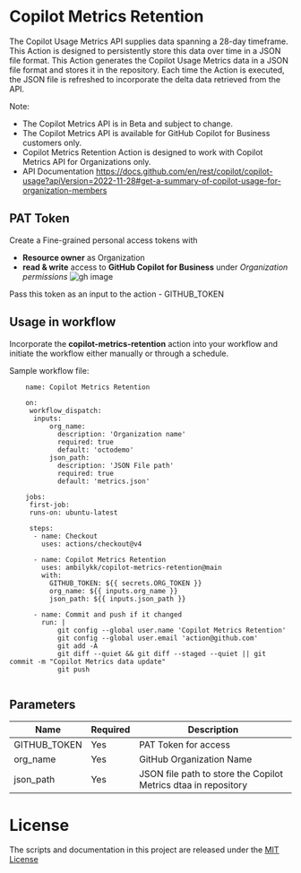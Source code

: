 # Copilot Metrics Retention
The Copilot Usage Metrics API supplies data spanning a 28-day timeframe. This Action is designed to persistently store this data over time in a JSON file format. This Action generates the Copilot Usage Metrics data in a JSON file format and stores it in the repository. Each time the Action is executed, the JSON file is refreshed to incorporate the delta data retrieved from the API.

Note: 
- The Copilot Metrics API is in Beta and subject to change.
- The Copilot Metrics API is available for GitHub Copilot for Business customers only.
- Copilot Metrics Retention Action is designed to work with Copilot Metrics API for Organizations only.
- API Documentation https://docs.github.com/en/rest/copilot/copilot-usage?apiVersion=2022-11-28#get-a-summary-of-copilot-usage-for-organization-members



## PAT Token
Create a Fine-grained personal access tokens with 
       
  - **Resource owner** as Organization
  - **read & write** access to **GitHub Copilot for Business** under _Organization permissions_
        ![gh image](https://github.com/octodemo/copilot-metrics-retention/assets/10282550/a9f8750a-ee61-467a-b7d7-059fc16b9ab7)


Pass this token as an input to the action - GITHUB_TOKEN


## Usage in workflow

Incorporate the **copilot-metrics-retention** action into your workflow and initiate the workflow either manually or through a schedule. 

Sample workflow file:

```
    name: Copilot Metrics Retention

    on:
     workflow_dispatch:
      inputs:
          org_name: 
            description: 'Organization name'
            required: true
            default: 'octodemo'
          json_path:
            description: 'JSON File path'
            required: true
            default: 'metrics.json'
         
    jobs:
     first-job:
     runs-on: ubuntu-latest
    
     steps:
      - name: Checkout
        uses: actions/checkout@v4

      - name: Copilot Metrics Retention 
        uses: ambilykk/copilot-metrics-retention@main
        with:        
          GITHUB_TOKEN: ${{ secrets.ORG_TOKEN }}
          org_name: ${{ inputs.org_name }} 
          json_path: ${{ inputs.json_path }} 
    
      - name: Commit and push if it changed
        run: |
            git config --global user.name 'Copilot Metrics Retention'
            git config --global user.email 'action@github.com'
            git add -A
            git diff --quiet && git diff --staged --quiet || git commit -m "Copilot Metrics data update"
            git push
     
```

## Parameters

| Name                           | Required  | Description                                                           |
|--------------------------------|------------|----------------------------------------------------------------------|
| GITHUB_TOKEN                 | Yes | PAT Token for access    |
| org_name                       | Yes | GitHub Organization Name                                      |
| json_path                       | Yes | JSON file path to store the Copilot Metrics dtaa in repository                          |



# License

The scripts and documentation in this project are released under the [MIT License](./LICENSE)
